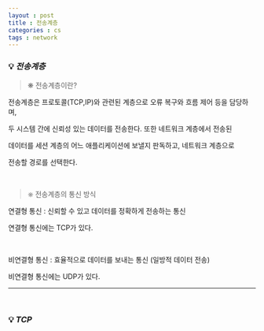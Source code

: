 ```yaml
---
layout : post
title : 전송계층
categories : cs
tags : network
---
```


### 💡 ***전송계층***

> ❋ 전송계층이란?

전송계층은 프로토콜(TCP,IP)와 관련된 계층으로 오류 복구와 흐름 제어 등을 담당하며,

두 시스템 간에 신뢰성 있는 데이터를 전송한다. 또한 네트워크 계층에서 전송된 

데이터를 세션 계층의 어느 애플리케이션에 보낼지 판독하고, 네트워크 계층으로 

전송할 경로를 선택한다.

<br>

> ⎈ 전송계층의 통신 방식

연결형 통신 : 신뢰할 수 있고 데이터를 정확하게 전송하는 통신

연결형 통신에는 TCP가 있다.

<br>

비연결형 통신 : 효율적으로 데이터를 보내는 통신 (일방적 데이터 전송)

비연결형 통신에는 UDP가 있다.

---

<br>

### 💡 ***TCP***


